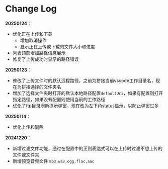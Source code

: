 # Change Log
**20250124**：
- 优化正在上传和下载
  - 增加取消操作
  - 显示正在上传或下载的文件大小和进度
- 列表顶部增加路径信息展示
- 修复了上传成功时显示的路径错误

**20250123**：
- 修改了上传文件时的默认远程路径，之前为拼接当前vscode工作目录名，现在为拼接选择的文件夹名
- 增加了选择文件夹时打开的默认本地路径配置`defaultUri`，如果有配置则打开指定路径，如果没有配置则使用当前的工作路径
- 优化了ftp目录刷新提示弹窗，现在改为左下角status显示，以防止弹窗过多

**20250114**：
- 优化上传和删除

**20241220**：
- 新增过滤文件功能，通过在配置中的正则表达式可以在上传时过滤不想上传的文件或文件夹
- 新增预览音频文件 `mp3,wav,ogg,flac,aac`
